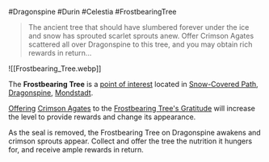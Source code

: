 #Dragonspine #Durin #Celestia #FrostbearingTree 

> The ancient tree that should have slumbered forever under the ice and snow has sprouted scarlet sprouts anew. Offer Crimson Agates scattered all over Dragonspine to this tree, and you may obtain rich rewards in return...

![[Frostbearing_Tree.webp]]

The **Frostbearing Tree** is a [point of interest](https://genshin-impact.fandom.com/wiki/Point_of_interest "Point of interest") located in [Snow-Covered Path](https://genshin-impact.fandom.com/wiki/Snow-Covered_Path "Snow-Covered Path"), [Dragonspine](https://genshin-impact.fandom.com/wiki/Dragonspine "Dragonspine"), [Mondstadt](https://genshin-impact.fandom.com/wiki/Mondstadt "Mondstadt").

[Offering](https://genshin-impact.fandom.com/wiki/Offering "Offering") [Crimson Agates](https://genshin-impact.fandom.com/wiki/Crimson_Agate "Crimson Agate") to the [Frostbearing Tree's Gratitude](https://genshin-impact.fandom.com/wiki/Frostbearing_Tree%27s_Gratitude "Frostbearing Tree's Gratitude") will increase the level to provide rewards and change its appearance.

As the seal is removed, the Frostbearing Tree on Dragonspine awakens and crimson sprouts appear. Collect and offer the tree the nutrition it hungers for, and receive ample rewards in return.